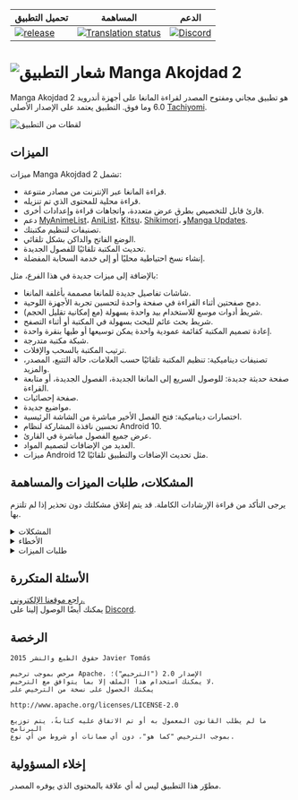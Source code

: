 | تحميل التطبيق | المساهمة | الدعم |
|---------------|----------|-------|
| [![release](https://img.shields.io/github/release/jays2kings/tachiyomi.svg?maxAge=3600&label=download)](https://github.com/jays2kings/tachiyomiJ2K/releases) | [![Translation status](https://hosted.weblate.org/widgets/tachiyomi/-/tachiyomi-j2k/svg-badge.svg)](https://hosted.weblate.org/engage/tachiyomi/?utm_source=widget) | [![Discord](https://img.shields.io/discord/349436576037732353.svg?label=discord&labelColor=7289da&color=2c2f33&style=flat)](https://discord.gg/tachiyomi) |

# ![شعار التطبيق](./.github/readme-images/app-icon.png) Manga Akojdad 2
Manga Akojdad 2 هو تطبيق مجاني ومفتوح المصدر لقراءة المانغا على أجهزة أندرويد 6.0 وما فوق. التطبيق يعتمد على الإصدار الأصلي [Tachiyomi](https://github.com/tachiyomiorg/tachiyomi).

![لقطات من التطبيق](./.github/readme-images/screens.gif)

## الميزات

ميزات Manga Akojdad 2 تشمل:
* قراءة المانغا عبر الإنترنت من مصادر متنوعة.
* قراءة محلية للمحتوى الذي تم تنزيله.
* قارئ قابل للتخصيص بطرق عرض متعددة، واتجاهات قراءة وإعدادات أخرى.
* دعم [MyAnimeList](https://myanimelist.net/)، [AniList](https://anilist.co/)، [Kitsu](https://kitsu.io/explore/anime)، [Shikimori](https://shikimori.one)، و[Manga Updates](https://www.mangaupdates.com/).
* تصنيفات لتنظيم مكتبتك.
* الوضع الفاتح والداكن بشكل تلقائي.
* تحديث المكتبة تلقائيًا للفصول الجديدة.
* إنشاء نسخ احتياطية محليًا أو إلى خدمة السحابة المفضلة.

بالإضافة إلى ميزات جديدة في هذا الفرع، مثل:
* شاشات تفاصيل جديدة للمانغا مصممة بأغلفة المانغا.
* دمج صفحتين أثناء القراءة في صفحة واحدة لتحسين تجربة الأجهزة اللوحية.
* شريط أدوات موسع للاستخدام بيد واحدة بسهولة (مع إمكانية تقليل الحجم).
* شريط بحث عائم للبحث بسهولة في المكتبة أو أثناء التصفح.
* إعادة تصميم المكتبة كقائمة عمودية واحدة يمكن توسيعها أو طيها بنقرة واحدة.
* شبكة مكتبة متدرجة.
* ترتيب المكتبة بالسحب والإفلات.
* تصنيفات ديناميكية: تنظيم المكتبة تلقائيًا حسب العلامات، حالة التتبع، المصدر، والمزيد.
* صفحة حديثة جديدة: للوصول السريع إلى المانغا الجديدة، الفصول الجديدة، أو متابعة القراءة.
* صفحة إحصائيات.
* مواضيع جديدة.
* اختصارات ديناميكية: فتح الفصل الأخير مباشرة من الشاشة الرئيسية.
* تحسين نافذة المشاركة لنظام Android 10.
* عرض جميع الفصول مباشرة في القارئ.
* العديد من الإضافات لتصميم المواد.
* ميزات Android 12 مثل تحديث الإضافات والتطبيق تلقائيًا.

## المشكلات، طلبات الميزات والمساهمة

يرجى التأكد من قراءة الإرشادات الكاملة. قد يتم إغلاق مشكلتك دون تحذير إذا لم تلتزم بها.

<details><summary>المشكلات</summary>

1. **قبل الإبلاغ عن مشكلة جديدة، تأكد من مراجعة [الأسئلة المتكررة](https://github.com/tachiyomiorg/tachiyomi/wiki/FAQ)، [سجل التغييرات](https://github.com/jays2kings/tachiyomi/releases)، والمشكلات المفتوحة بالفعل [هنا](https://github.com/tachiyomiorg/tachiyomi/issues).**
2. إذا كنت غير متأكد، اسأل هنا: [![Discord](https://img.shields.io/discord/349436576037732353.svg)](https://discord.gg/tachiyomi)

</details>

<details><summary>الأخطاء</summary>

* تضمين الإصدار (الإعدادات > حول > الإصدار).
 * إذا لم يكن أحدث إصدار، حاول التحديث، فقد تكون المشكلة قد تم حلها بالفعل.
 * الإصدار التجريبي يعادل عدد الالتزامات كما هو معروض في الصفحة الرئيسية.
* تضمين خطوات استنساخ المشكلة (إذا لم تكن واضحة من الوصف).
* تضمين لقطة شاشة (إذا لزم الأمر).
* إذا كانت المشكلة قد تكون مرتبطة بالجهاز، حاول إعادة إنتاجها على جهاز آخر (إذا كان ممكنًا).
* بالنسبة للسجلات الكبيرة، استخدم http://pastebin.com/ (أو خدمة مشابهة).
* لا تجمع طلبات غير ذات صلة في نفس المشكلة.

افعل ذلك: https://github.com/tachiyomiorg/tachiyomi/issues/24 https://github.com/tachiyomiorg/tachiyomi/issues/71

لا تفعل ذلك: https://github.com/tachiyomiorg/tachiyomi/issues/75

</details>

<details><summary>طلبات الميزات</summary>

* كتابة وصف مفصل يشرح ما يجب أن تفعله الميزة أو كيف ستعمل. تجنب كتابة "مثل تطبيق X".
* تضمين لقطة شاشة (إذا لزم الأمر).

يجب تقديم طلبات المصادر على https://github.com/tachiyomiorg/tachiyomi-extensions، فهي لا تنتمي إلى هذا المستودع.
</details>

## الأسئلة المتكررة

[راجع موقعنا الإلكتروني.](https://tachiyomi.org/)  
يمكنك أيضًا الوصول إلينا على [Discord](https://discord.gg/tachiyomi).

## الرخصة

    حقوق الطبع والنشر 2015 Javier Tomás

    مرخص بموجب ترخيص Apache، الإصدار 2.0 ("الترخيص")؛
    لا يمكنك استخدام هذا الملف إلا بما يتوافق مع الترخيص.
    يمكنك الحصول على نسخة من الترخيص على

    http://www.apache.org/licenses/LICENSE-2.0

    ما لم يطلب القانون المعمول به أو تم الاتفاق عليه كتابةً، يتم توزيع البرنامج
    بموجب الترخيص "كما هو"، دون أي ضمانات أو شروط من أي نوع.

## إخلاء المسؤولية

مطوّر هذا التطبيق ليس له أي علاقة بالمحتوى الذي يوفره المصدر.